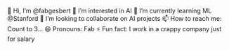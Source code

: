 👋 Hi, I’m @fabgesbert
👀 I’m interested in AI
🌱 I’m currently learning ML @Stanford
💞️ I’m looking to collaborate on AI projects
📫 How to reach me: Count to 3...
😄 Pronouns: Fab
⚡ Fun fact: I work in a crappy company just for salary

<!---
fabgesbert/fabgesbert is a ✨ special ✨ repository because its `README.md` (this file) appears on your GitHub profile.
You can click the Preview link to take a look at your changes.
--->
